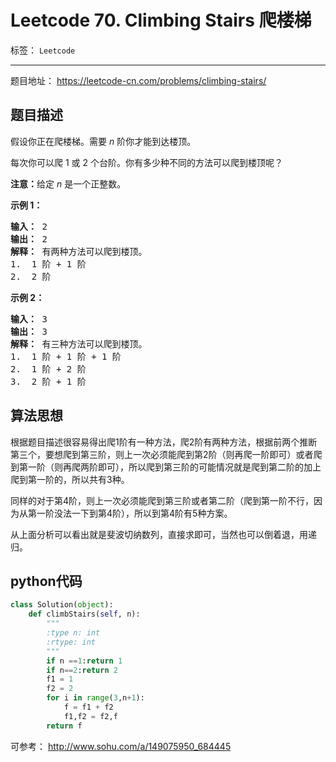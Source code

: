 ﻿# Leetcode 70. Climbing Stairs 爬楼梯

标签： `Leetcode`

---

题目地址： https://leetcode-cn.com/problems/climbing-stairs/  

## 题目描述  

<div class="content__2ebE"><div html="<p>假设你正在爬楼梯。需要 <em>n</em>&amp;nbsp;阶你才能到达楼顶。</p>

<p>每次你可以爬 1 或 2 个台阶。你有多少种不同的方法可以爬到楼顶呢？</p>

<p><strong>注意：</strong>给定 <em>n</em> 是一个正整数。</p>

<p><strong>示例 1：</strong></p>

<pre><strong>输入：</strong> 2
<strong>输出：</strong> 2
<strong>解释：</strong> 有两种方法可以爬到楼顶。
1.  1 阶 + 1 阶
2.  2 阶</pre>

<p><strong>示例 2：</strong></p>

<pre><strong>输入：</strong> 3
<strong>输出：</strong> 3
<strong>解释：</strong> 有三种方法可以爬到楼顶。
1.  1 阶 + 1 阶 + 1 阶
2.  1 阶 + 2 阶
3.  2 阶 + 1 阶
</pre>
" class="notranslate"><p>假设你正在爬楼梯。需要 <em>n</em>&nbsp;阶你才能到达楼顶。</p>

<p>每次你可以爬 1 或 2 个台阶。你有多少种不同的方法可以爬到楼顶呢？</p>

<p><strong>注意：</strong>给定 <em>n</em> 是一个正整数。</p>

<p><strong>示例 1：</strong></p>

<pre><strong>输入：</strong> 2
<strong>输出：</strong> 2
<strong>解释：</strong> 有两种方法可以爬到楼顶。
1.  1 阶 + 1 阶
2.  2 阶</pre>

<p><strong>示例 2：</strong></p>

<pre><strong>输入：</strong> 3
<strong>输出：</strong> 3
<strong>解释：</strong> 有三种方法可以爬到楼顶。
1.  1 阶 + 1 阶 + 1 阶
2.  1 阶 + 2 阶
3.  2 阶 + 1 阶
</pre>
</div></div>  

## 算法思想  

根据题目描述很容易得出爬1阶有一种方法，爬2阶有两种方法，根据前两个推断第三个，要想爬到第三阶，则上一次必须能爬到第2阶（则再爬一阶即可）或者爬到第一阶（则再爬两阶即可），所以爬到第三阶的可能情况就是爬到第二阶的加上爬到第一阶的，所以共有3种。   

同样的对于第4阶，则上一次必须能爬到第三阶或者第二阶（爬到第一阶不行，因为从第一阶没法一下到第4阶），所以到第4阶有5种方案。  

从上面分析可以看出就是斐波切纳数列，直接求即可，当然也可以倒着退，用递归。   

## python代码  

```python
class Solution(object):
    def climbStairs(self, n):
        """
        :type n: int
        :rtype: int
        """
        if n ==1:return 1
        if n==2:return 2
        f1 = 1
        f2 = 2
        for i in range(3,n+1):
            f = f1 + f2
            f1,f2 = f2,f
        return f
```  

可参考： http://www.sohu.com/a/149075950_684445





